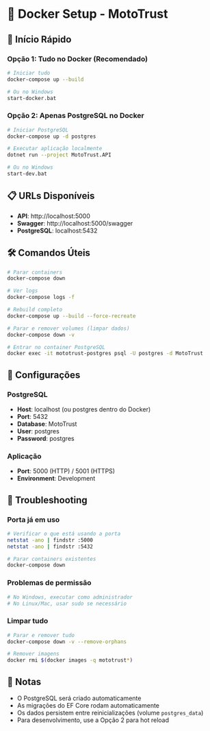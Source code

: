 # 🐳 Docker Setup - MotoTrust

## 🚀 Início Rápido

### Opção 1: Tudo no Docker (Recomendado)
```bash
# Iniciar tudo
docker-compose up --build

# Ou no Windows
start-docker.bat
```

### Opção 2: Apenas PostgreSQL no Docker
```bash
# Iniciar PostgreSQL
docker-compose up -d postgres

# Executar aplicação localmente
dotnet run --project MotoTrust.API

# Ou no Windows
start-dev.bat
```

## 📋 URLs Disponíveis

- **API**: http://localhost:5000
- **Swagger**: http://localhost:5000/swagger
- **PostgreSQL**: localhost:5432

## 🛠️ Comandos Úteis

```bash
# Parar containers
docker-compose down

# Ver logs
docker-compose logs -f

# Rebuild completo
docker-compose up --build --force-recreate

# Parar e remover volumes (limpar dados)
docker-compose down -v

# Entrar no container PostgreSQL
docker exec -it mototrust-postgres psql -U postgres -d MotoTrust
```

## 🔧 Configurações

### PostgreSQL
- **Host**: localhost (ou postgres dentro do Docker)
- **Port**: 5432
- **Database**: MotoTrust
- **User**: postgres
- **Password**: postgres

### Aplicação
- **Port**: 5000 (HTTP) / 5001 (HTTPS)
- **Environment**: Development

## 🐛 Troubleshooting

### Porta já em uso
```bash
# Verificar o que está usando a porta
netstat -ano | findstr :5000
netstat -ano | findstr :5432

# Parar containers existentes
docker-compose down
```

### Problemas de permissão
```bash
# No Windows, executar como administrador
# No Linux/Mac, usar sudo se necessário
```

### Limpar tudo
```bash
# Parar e remover tudo
docker-compose down -v --remove-orphans

# Remover imagens
docker rmi $(docker images -q mototrust*)
```

## 📝 Notas

- O PostgreSQL será criado automaticamente
- As migrações do EF Core rodam automaticamente
- Os dados persistem entre reinicializações (volume `postgres_data`)
- Para desenvolvimento, use a Opção 2 para hot reload
